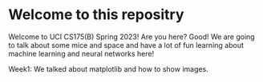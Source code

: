 # Welcome to this repositry

Welcome to UCI CS175(B) Spring 2023!
Are you here? Good!
We are going to talk about some mice and space and have a lot of fun learning about machine learning and neural networks here!

Week1: We talked about matplotlib and how to show images.

